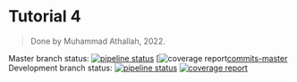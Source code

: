 # Tutorial 4

> Done by Muhammad Athallah, 2022.

Master branch status:
[![pipeline status][pipeline-master]][commits-master]
[![coverage report][coverage-master][commits-master]
<br>
Development branch status:
[![pipeline status][pipeline-dev]][commits-dev]
[![coverage report][coverage-dev]][commits-dev]

[commits-master]: https://gitlab.cs.ui.ac.id/AdvProg/reguler-2022/student/kelas-b/2006527481-Muhammad-Athallah/tutorial-4/-/commits/master
[pipeline-master]: https://gitlab.cs.ui.ac.id/AdvProg/reguler-2022/student/kelas-b/2006527481-Muhammad-Athallah/tutorial-4/badges/master/pipeline.svg
[coverage-master]: https://gitlab.cs.ui.ac.id/AdvProg/reguler-2022/student/kelas-b/2006527481-Muhammad-Athallah/tutorial-4/badges/master/coverage.svg
[commits-dev]: https://gitlab.cs.ui.ac.id/AdvProg/reguler-2022/student/kelas-b/2006527481-Muhammad-Athallah/tutorial-4/-/commits/development
[pipeline-dev]: https://gitlab.cs.ui.ac.id/AdvProg/reguler-2022/student/kelas-b/2006527481-Muhammad-Athallah/tutorial-4/badges/development/pipeline.svg
[coverage-dev]: https://gitlab.cs.ui.ac.id/AdvProg/reguler-2022/student/kelas-b/2006527481-Muhammad-Athallah/tutorial-4/badges/development/coverage.svg
